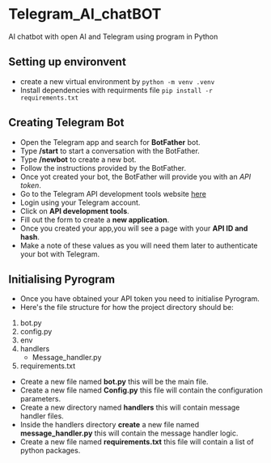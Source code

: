 # Telegram_AI_chatBOT
AI chatbot with open AI and Telegram using program in Python 

## Setting up environvent
- create a new virtual environment by
```python -m venv .venv```
- Install dependencies with requirments file
```pip install -r requirements.txt```
## Creating Telegram Bot
- Open the Telegram app and search for **BotFather** bot.
- Type **/start** to start a conversation with the BotFather.
- Type **/newbot** to create a new bot.
- Follow the instructions provided by the BotFather.
- Once yot created your bot, the BotFather will provide you with an _API token_.
- Go to the Telegram API development tools website [here](https://my.telegram.org/auth)
- Login using your Telegram account.
- Click on **API development tools**.
- Fill out the form to create a **new application**.
- Once you created your app,you will see a page with your **API ID and hash**.
- Make a note of these values as you will need them later to authenticate your bot with Telegram.
## Initialising Pyrogram
- Once you have obtained your API token you need to initialise Pyrogram.
- Here's the file structure for how the project directory should be:
1. bot.py
2. config.py
3. env
4. handlers
    * Message_handler.py
5. requirements.txt
- Create a new file named **bot.py** this will be the main file.
- Create a new file named **Config.py** this file will contain the configuration parameters.
- Create a new directory  named **handlers** this will contain message handler files.
- Inside the handlers directory **create** a new file named **message_handler.py** this will contain the message handler logic.
- Create a new file named **requirements.txt** this file will contain a list of python packages.
